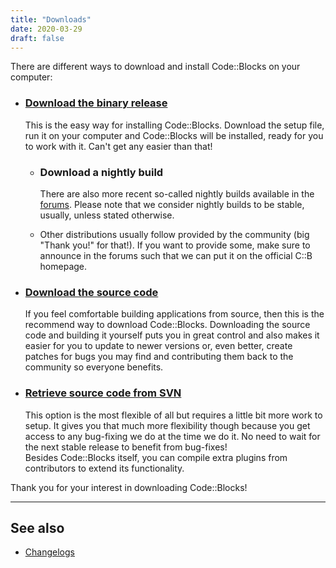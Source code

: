 ```yaml
---
title: "Downloads"
date: 2020-03-29
draft: false
---
```

There are different ways to download and install Code::Blocks on your computer:

* ### [Download the binary release](/downloads/binaries)

  This is the easy way for installing Code::Blocks. Download the setup file, run it on your computer and Code::Blocks will be installed, ready for you to work with it. Can't get any easier than that!

  * ### Download a nightly build

    There are also more recent so-called nightly builds available in the [forums](https://forums.codeblocks.org/index.php/board,20.0.html). Please note that we consider nightly builds to be stable, usually, unless stated otherwise.  
  * Other distributions usually follow provided by the community (big "Thank you!" for that!). If you want to provide some, make sure to announce in the forums such that we can put it on the official C::B homepage.

* ### [Download the source code](/downloads/source)

  If you feel comfortable building applications from source, then this is the recommend way to download Code::Blocks. Downloading the source code and building it yourself puts you in great control and also makes it easier for you to update to newer versions or, even better, create patches for bugs you may find and contributing them back to the community so everyone benefits.

* ### [Retrieve source code from SVN](/downloads/svn)

  This option is the most flexible of all but requires a little bit more work to setup. It gives you that much more flexibility though because you get access to any bug-fixing we do at the time we do it. No need to wait for the next stable release to benefit from bug-fixes!  
Besides Code::Blocks itself, you can compile extra plugins from contributors to extend its functionality.

Thank you for your interest in downloading Code::Blocks!

---

## See also
 * [Changelogs](/changelogs)
